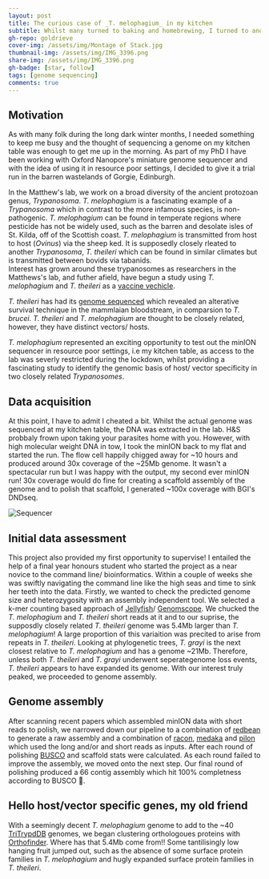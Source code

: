 ```yaml
---
layout: post
title: The curious case of _T. melophagium_ in my kitchen
subtitle: Whilst many turned to baking and homebrewing, I turned to another single celled Eukaryote to keep me entertained.
gh-repo: goldrieve
cover-img: /assets/img/Montage of Stack.jpg
thumbnail-img: /assets/img/IMG_3396.png
share-img: /assets/img/IMG_3396.png
gh-badge: [star, follow]
tags: [genome sequencing]
comments: true
---
```


## Motivation

As with many folk during the long dark winter months, I needed something to keep me busy and the thought of sequencing a genome on my kitchen table was enough to get me up in the morning. As part of my PhD I have been working with Oxford Nanopore's miniature genome sequencer and with the idea of using it in resource poor settings, I decided to give it a trial run in the barren wastelands of Gorgie, Edinburgh.  

In the Matthew's lab, we work on a broad diversity of the ancient protozoan genus, _Trypanosoma_. _T. melophagium_ is a fascinating example of a _Trypanosoma_ which in contrast to the more infamous species, is non-pathogenic. _T. melophagium_ can be found in temperate regions where pesticide has not be widely used, such as the barren and desolate isles of St. Kilda, off of the Scottish coast. _T. melophagium_ is transmitted from host to host (_Ovinus_) via the sheep ked. It is supposedly closely rleated to another _Trypanosoma_, _T. theileri_ which can be found in similar climates but is transmitted between bovids via tabanids.  
Interest has grown around these trypanosomes as researchers in the Matthews's lab, and futher afield, have begun a study using _T. melophagium_ and _T. theileri_ as a [vaccine vechicle](https://roslintech.com/roslin-technologies-building-breakthrough-vaccine-vehicle-for-sheep-and-goats-using-trypanosomes/).  

_T. theileri_ has had its [genome sequenced](https://www.ncbi.nlm.nih.gov/pmc/articles/PMC5737535/) which revealed an alterative survival technique in the mammlaian bloodstream, in comparsion to _T. brucei_. _T. theileri_ and _T. melophagium_ are thought to be closely related, however, they have distinct vectors/ hosts.  

_T. melophagium_ represented an exciting opportunity to test out the minION sequencer in resource poor settings, i.e my kitchen table, as access to the lab was severly restricted during the lockdown, whilst providing a fascinating study to identify the genomic basis of host/ vector specificity in two closely related _Trypanosomes_.  

## Data acquisition

At this point, I have to admit I cheated a bit. Whilst the actual genome was sequenced at my kitchen table, the DNA was extracted in the lab. H&S probbaly frown upon taking your parasites home with you. However, with high molecular weight DNA in tow, I took the minION back to my flat and started the run. The flow cell happily chigged away for ~10 hours and produced around 30x coverage of the ~25Mb genome. It wasn't a spectacular run but I was happy with the output, my second ever minION run! 30x coverage would do fine for creating a scaffold assembly of the genome and to polish that scaffold, I generated ~100x coverage with BGI's DNDseq.

![Sequencer](/assets/img/IMG_3396.png)

## Initial data assessment

This project also provided my first opportunity to supervise! I entailed the help of a final year honours student who started the project as a near novice to the command line/ bioinformatics. Within a couple of weeks she was swiftly navigating the command line like the high seas and time to sink her teeth into the data. Firstly, we wanted to check the predicted genome size and heterozygosity with an assembly independent tool. We selected a k-mer counting based approach of [Jellyfish](https://github.com/gmarcais/Jellyfish)/ [Genomscope](http://qb.cshl.edu/genomescope/). We chucked the _T. melophagium_ and _T. theileri_ short reads at it and to our suprise, the supposdly closely related _T. theileri_ genome was 5.4Mb larger than _T. melophagium_! A large proportion of this variaition was precited to arise from repeats in _T. theileri_. Looking at phylogenetic trees, _T. grayi_ is the next closest relative to _T. melophagium_ and has a genome ~21Mb. Therefore, unless both _T. theileri_ and _T. grayi_ underwent seperategenome loss events, _T. theileri_ appears to have expanded its genome. With our interest truly peaked, we proceeded to genome assembly.  

## Genome assembly

After scanning recent papers which assembled minION data with short reads to polish, we narrowed down our pipeline to a combination of [redbean](https://github.com/ruanjue/wtdbg2) to generate a raw assembly and a combination of [racon](https://github.com/isovic/racon), [medaka](https://github.com/nanoporetech/medaka) and [pilon](https://github.com/broadinstitute/pilon) which used the long and/or and short reads as inputs. After each round of polishing [BUSCO](https://busco.ezlab.org/busco_userguide.html) and scaffold stats were calculated. As each round failed to improve the assembly, we moved onto the next step. Our final round of polishing produced a 66 contig assembly which hit 100% completness according to BUSCO 🎉. 

## Hello host/vector specific genes, my old friend

With a seemingly decent _T. melophagium_ genome to add to the ~40 [TriTrypdDB](https://tritrypdb.org/tritrypdb/app) genomes, we began clustering orthologoues proteins with [Orthofinder](https://github.com/davidemms/OrthoFinder). Where has that 5.4Mb come from!! Some tantilisingly low hanging fruit jumped out, such as the absence of some surface protein families in _T. melophagium_ and hugly expanded surface protein families in _T. theileri_. 

